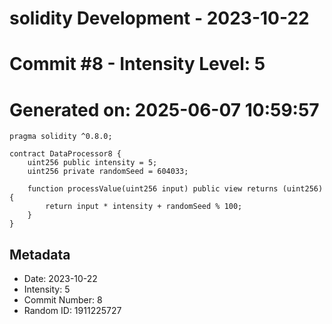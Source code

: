 ﻿# solidity Development - 2023-10-22
# Commit #8 - Intensity Level: 5
# Generated on: 2025-06-07 10:59:57
```solidity
pragma solidity ^0.8.0;

contract DataProcessor8 {
    uint256 public intensity = 5;
    uint256 private randomSeed = 604033;

    function processValue(uint256 input) public view returns (uint256) {
        return input * intensity + randomSeed % 100;
    }
}
```
## Metadata
- Date: 2023-10-22
- Intensity: 5
- Commit Number: 8
- Random ID: 1911225727
